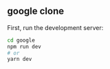

## google clone


First, run the development server:

```bash
cd google
npm run dev
# or
yarn dev
```

